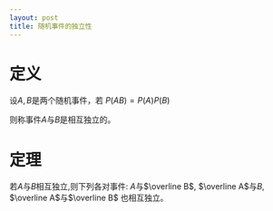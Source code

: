 ```yaml
---
layout: post
title: 随机事件的独立性
---
```


# 定义

设$A, B$是两个随机事件，若
$P(AB)=P(A)P(B)$

则称事件$A$与$B$是相互独立的。

# 定理

若$A$与$B$相互独立,则下列各对事件:
$A$与$\overline B$, $\overline A$与$B$, $\overline A$与$\overline B$
也相互独立。

